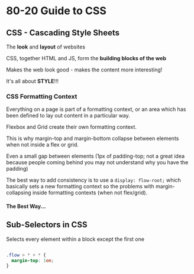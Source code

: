 # 80-20 Guide to CSS

## CSS - Cascading Style Sheets

The **look** and **layout** of websites

CSS, together HTML and JS, form the **building blocks of the web**

Makes the web look good - makes the content more interesting!

It's all about **STYLE**!!!

### CSS Formatting Context

Everything on a page is part of a formatting context, or an area which has been defined to lay out content in a particular way.

Flexbox and Grid create their own formatting context.

This is why margin-top and margin-bottom collapse between elements when not inside a flex or grid.

Even a small gap between elements (1px of padding-top; not a great idea because people coming behind you may not understand why you have the padding)

The best way to add consistency is to use a `display: flow-root;` which basically sets a new formatting context so the problems with margin-collapsing inside formatting contexts (when not flex/grid).

#### The Best Way...

## Sub-Selectors in CSS

Selects every element within a block except the first one

```xhtml

```

```css
.flow > * + * {
  margin-top: 1em;
}
```



